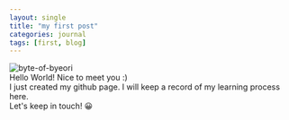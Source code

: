 ```yaml
---
layout: single
title: "my first post"
categories: journal
tags: [first, blog]
---
```


![byte-of-byeori]({{site.url}}\images\2025-01-04-first\IMG_5019.JPG)<br>
Hello World!
Nice to meet you :)<br>
I just created my github page.
I will keep a record of my learning process here.<br>
Let's keep in touch! 😀
